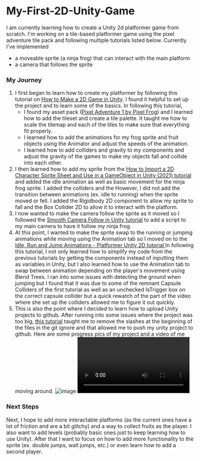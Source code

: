# My-First-2D-Unity-Game
 
 I am currently learning how to create a Unity 2d platformer game from scratch. I'm working on a tile-based platformer game using the pixel adventure tile pack and following multiple tutorials listed below. Currently I've implemented 
 * a moveable sprite (a ninja frog) that can interact with the main platform
 * a camera that follows the sprite

### My Journey
1. I first began to learn how to create my platformer by following this tutorial on [How to Make a 2D Game in Unity](https://www.youtube.com/watch?v=on9nwbZngyw&list=PLPV2KyIb3jR6TFcFuzI2bB7TMNIIBpKMQ). I found it helpful to set up the project and to learn some of the basics. In following this tutorial,
   - I found my asset pack ([Pixel Adventure 1 by Pixel Frog](https://assetstore.unity.com/packages/2d/characters/pixel-adventure-1-155360)) and I learned how to add the tileset and create a tile palette. It taught me how to scale the tilemap and each of the tiles to make sure that everything fit properly.
   - I learned how to add the animations for my frog sprite and fruit objects using the Animator and adjust the speeds of the animation.
   - I learned how to add colliders and gravity to my components and adjust the gravity of the games to make my objects fall and collide into each other.
  2. I then learned how to add my sprite from the [How to Import a 2D Character Sprite Sheet and Use in a GameObject in Unity (2021) tutorial](https://www.youtube.com/watch?v=FXXc0hTWIMs) and added the idle animation as well as basic movement for the ninja frog sprite. I added the colliders and the  However, I did not add the transition between animations (ex. idle to running) when the sprite moved or fell. I added the Rigidbody 2D component to allow my sprite to fall and the Box Collider 2D to allow it to interact with the platform.
  3. I now wanted to make the camera follow the sprite as it moved so I followed the [Smooth Camera Follow in Unity tutorial](https://www.youtube.com/watch?v=ZBj3LBA2vUY) to add a script to my main camera to have it follow my ninja frog.
  4. At this point, I wanted to make the sprite swap to the running or jumping animations while moving using the Animation tab so I moved on to the [Idle, Run and Jump Animations - Platformer Unity 2D tutorial ](https://www.youtube.com/watch?v=Sg_w8hIbp4Y) In following this tutorial, I not only learned how to simplify my code from the previous tutorials by getting the components instead of inputting them as variables in Unity, but I also learned how to use the Animation tab to swap between animation depending on the player's movement using Blend Trees. I ran into some issues with detecting the ground when jumping but I found that it was due to some of the remnant Capsule Colliders of the first tutorial as well as an unchecked IsTrigger box on the correct capsule collider but a quick rewatch of the part of the video where she set up the colliders allowed me to figure it out quickly.
5. This is also the point where I decided to learn how to upload Unity projects to github. After running into some issues where the project was too big, [this tutorial](https://www.youtube.com/watch?v=qpXxcvS-g3g) taught me to remove the slashes at the beginning of the files in the git ignore and that allowed me to push my unity project to github. Here are some progress pics of my project and a video of me moving around.
![image](https://github.com/user-attachments/assets/dd72acf2-1a13-4446-bf0f-a44e5d382bf2)
<video src="https://github.com/user-attachments/assets/fb0f419c-f056-45e3-a842-f41f0cd29ba3"></video>


### Next Steps
Next, I hope to add more interactable platforms (as the current ones have a lot of friction and are a bit glitchy) and a way to collect fruits as the player. I also want to add levels (probably basic ones just to keep learning how to use Unity). After that I want to focus on how to add more functionality to the sprite (ex. double jumps, wall jumps, etc.) or even learn how to add a second player.
